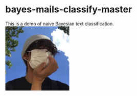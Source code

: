 # bayes-mails-classify-master
This is a demo of naive Bayesian text classification.
<img src="https://github.com/givenkills/-/blob/main/image/838440c5e9e161ba9f65865212f6d3a.jpg" width="200" alt="代码截图">
